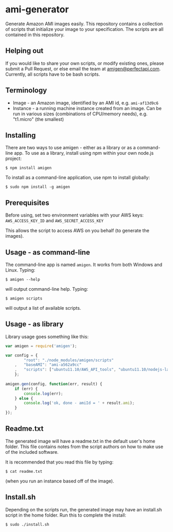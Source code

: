 ami-generator
====
Generate Amazon AMI images easily.  This repository contains a collection of scripts that initialize your image to your specification.  The scripts are all contained in this repository.

Helping out
-----------
If you would like to share your own scripts, or modify existing ones, please submit a Pull Request, or else email the team at amigen@perfectapi.com.  Currently, all scripts have to be bash scripts.


Terminology
-----------
* Image - an Amazon image, identified by an AMI id, e.g. `ami-af13d9c6`
* Instance - a running machine instance created from an image.  Can be run in various sizes (combinations of CPU/memory needs), e.g. "t1.micro" (the smallest)


Installing
----
There are two ways to use amigen - either as a library or as a command-line app.  To use as a library, install using npm within your own node.js project:

    $ npm install amigen

To install as a command-line application, use npm to install globally:

    $ sudo npm install -g amigen

Prerequisites
----
Before using, set two environment variables with your AWS keys:
`AWS_ACCESS_KEY_ID`
and `AWS_SECRET_ACCESS_KEY`
  
This allows the script to access AWS on you behalf (to generate the images).  

Usage - as command-line
----
The command-line app is named `amigen`.  It works from both Windows and Linux.  Typing:

	$ amigen --help
	
will output command-line help.  Typing:

	$ amigen scripts

will output a list of available scripts.

Usage - as library
----
Library usage goes something like this:

```javascript
var amigen = require('amigen');

var config = {   
        "root": "./node_modules/amigen/scripts"
    ,   "baseAMI": "ami-a562a9cc"
    ,   "scripts": ["ubuntu11.10/AWS_API_tools", "ubuntu11.10/nodejs-latest"]
    };
    
amigen.gen(config, function(err, result) {
    if (err) {
        console.log(err);
    } else {
        console.log('ok, done - amiId = ' + result.ami);
    }
});
```

Readme.txt
----------
The generated image will have a readme.txt in the default user's home folder.  This file contains notes from the script authors on how 
to make use of the included software.

It is recommended that you read this file by typing:

    $ cat readme.txt
  
(when you run an instance based off of the image).

Install.sh
----------
Depending on the scripts run, the generated image may have an install.sh script in the home folder.  Run this to complete the install:

    $ sudo ./install.sh
